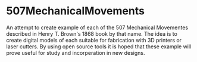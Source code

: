 # 507MechanicalMovements

An attempt to create example of each of the 507 Mechanical Movementes 
described in Henry T. Brown's 1868 book by that name. The idea is to 
create digital models of each suitable for fabrication with 3D printers
or laser cutters. By using open source tools it is hoped that these
example will prove useful for study and incorperation in new designs.

